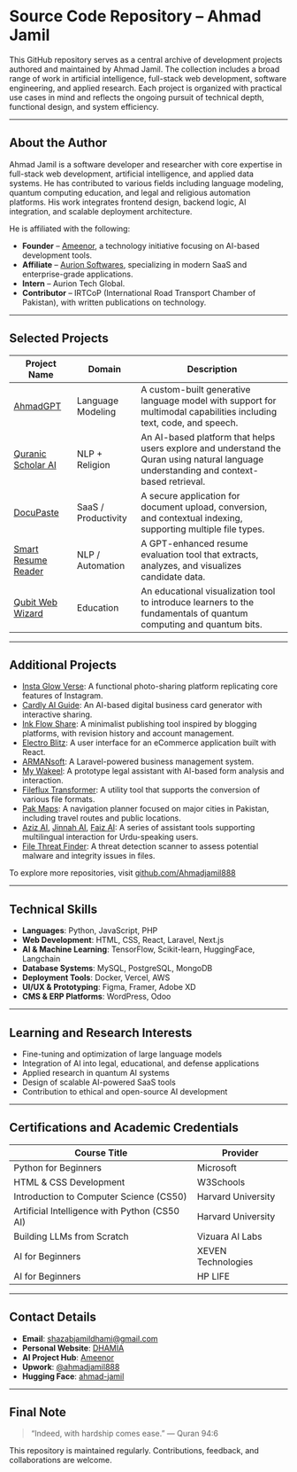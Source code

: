 
# Source Code Repository – Ahmad Jamil

This GitHub repository serves as a central archive of development projects authored and maintained by Ahmad Jamil. The collection includes a broad range of work in artificial intelligence, full-stack web development, software engineering, and applied research. Each project is organized with practical use cases in mind and reflects the ongoing pursuit of technical depth, functional design, and system efficiency.

---

## About the Author

Ahmad Jamil is a software developer and researcher with core expertise in full-stack web development, artificial intelligence, and applied data systems. He has contributed to various fields including language modeling, quantum computing education, and legal and religious automation platforms. His work integrates frontend design, backend logic, AI integration, and scalable deployment architecture.

He is affiliated with the following:

- **Founder** – [Ameenor](https://ameenor.odoo.com), a technology initiative focusing on AI-based development tools.
- **Affiliate** – [Aurion Softwares](https://aurionsoft.site/), specializing in modern SaaS and enterprise-grade applications.
- **Intern** – Aurion Tech Global.
- **Contributor** – IRTCoP (International Road Transport Chamber of Pakistan), with written publications on technology.

---

## Selected Projects

| Project Name | Domain | Description |
|--------------|--------|-------------|
| [AhmadGPT](https://github.com/Ahmadjamil888/AhmadGPT) | Language Modeling | A custom-built generative language model with support for multimodal capabilities including text, code, and speech. |
| [Quranic Scholar AI](https://github.com/Ahmadjamil888/quranic-scholar-ai) | NLP + Religion | An AI-based platform that helps users explore and understand the Quran using natural language understanding and context-based retrieval. |
| [DocuPaste](https://github.com/Ahmadjamil888/docupaste) | SaaS / Productivity | A secure application for document upload, conversion, and contextual indexing, supporting multiple file types. |
| [Smart Resume Reader](https://github.com/Ahmadjamil888/smart-resume-reader) | NLP / Automation | A GPT-enhanced resume evaluation tool that extracts, analyzes, and visualizes candidate data. |
| [Qubit Web Wizard](https://github.com/Ahmadjamil888/qubit-web-wizard) | Education | An educational visualization tool to introduce learners to the fundamentals of quantum computing and quantum bits. |

---

## Additional Projects

- [Insta Glow Verse](https://github.com/Ahmadjamil888/insta-glow-verse): A functional photo-sharing platform replicating core features of Instagram.
- [Cardly AI Guide](https://github.com/Ahmadjamil888/cardly-ai-guide): An AI-based digital business card generator with interactive sharing.
- [Ink Flow Share](https://github.com/Ahmadjamil888/ink-flow-share): A minimalist publishing tool inspired by blogging platforms, with revision history and account management.
- [Electro Blitz](https://github.com/Ahmadjamil888/electro-blitz): A user interface for an eCommerce application built with React.
- [ARMANsoft](https://github.com/Ahmadjamil888/ARMANsoft): A Laravel-powered business management system.
- [My Wakeel](https://github.com/Ahmadjamil888/my-wakeel): A prototype legal assistant with AI-based form analysis and interaction.
- [Fileflux Transformer](https://github.com/Ahmadjamil888/fileflux-transformer): A utility tool that supports the conversion of various file formats.
- [Pak Maps](https://github.com/Ahmadjamil888/pak-maps): A navigation planner focused on major cities in Pakistan, including travel routes and public locations.
- [Aziz AI](https://github.com/Ahmadjamil888/Aziz-AI), [Jinnah AI](https://github.com/Ahmadjamil888/jinnah-AI), [Faiz AI](https://github.com/Ahmadjamil888/faiz-ai): A series of assistant tools supporting multilingual interaction for Urdu-speaking users.
- [File Threat Finder](https://github.com/Ahmadjamil888/file-threat-finder): A threat detection scanner to assess potential malware and integrity issues in files.

To explore more repositories, visit [github.com/Ahmadjamil888](https://github.com/Ahmadjamil888?tab=repositories)

---

## Technical Skills

- **Languages**: Python, JavaScript, PHP  
- **Web Development**: HTML, CSS, React, Laravel, Next.js  
- **AI & Machine Learning**: TensorFlow, Scikit-learn, HuggingFace, Langchain  
- **Database Systems**: MySQL, PostgreSQL, MongoDB  
- **Deployment Tools**: Docker, Vercel, AWS  
- **UI/UX & Prototyping**: Figma, Framer, Adobe XD  
- **CMS & ERP Platforms**: WordPress, Odoo  

---

## Learning and Research Interests

- Fine-tuning and optimization of large language models  
- Integration of AI into legal, educational, and defense applications  
- Applied research in quantum AI systems  
- Design of scalable AI-powered SaaS tools  
- Contribution to ethical and open-source AI development  

---

## Certifications and Academic Credentials

| Course Title | Provider |
|--------------|----------|
| Python for Beginners | Microsoft |
| HTML & CSS Development | W3Schools |
| Introduction to Computer Science (CS50) | Harvard University |
| Artificial Intelligence with Python (CS50 AI) | Harvard University |
| Building LLMs from Scratch | Vizuara AI Labs |
| AI for Beginners | XEVEN Technologies |
| AI for Beginners | HP LIFE |

---

## Contact Details

- **Email**: [shazabjamildhami@gmail.com](mailto:shazabjamildhami@gmail.com)  
- **Personal Website**: [DHAMIA](https://dhamia.vercel.app)  
- **AI Project Hub**: [Ameenor](https://ameenor.odoo.com)  
- **Upwork**: [@ahmadjamil888](https://www.upwork.com/freelancers/~014d323b1c2d3274b6?viewMode=1)  
- **Hugging Face**: [ahmad-jamil](https://huggingface.co/ahmad-jamil)

---

## Final Note

> “Indeed, with hardship comes ease.” — Quran 94:6

This repository is maintained regularly. Contributions, feedback, and collaborations are welcome.

